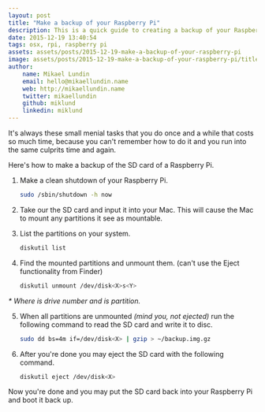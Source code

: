 ```yaml
---
layout: post
title: "Make a backup of your Raspberry Pi"
description: This is a quick guide to creating a backup of your Raspberry Pi on Mac OS X.
date: 2015-12-19 13:40:54
tags: osx, rpi, raspberry pi
assets: assets/posts/2015-12-19-make-a-backup-of-your-raspberry-pi
image: assets/posts/2015-12-19-make-a-backup-of-your-raspberry-pi/title.png
author:
    name: Mikael Lundin
    email: hello@mikaellundin.name
    web: http://mikaellundin.name
    twitter: mikaellundin
    github: miklund
    linkedin: miklund
---
```


It's always these small menial tasks that you do once and a while that costs so much time, because you can't remember how to do it and you run into the same culprits time and again.

Here's how to make a backup of the SD card of a Raspberry Pi.

1. Make a clean shutdown of your Raspberry Pi.

    ```bash
    sudo /sbin/shutdown -h now
    ```

2. Take our the SD card and input it into your Mac. This will cause the Mac to mount any partitions it see as mountable.

3. List the partitions on your system.

    ```bash
    diskutil list
    ```

4. Find the mounted partitions and unmount them. (can't use the Eject functionality from Finder)

    ```bash
    diskutil unmount /dev/disk<X>s<Y>
    ```

_* Where <X> is drive number and <Y> is partition._

5. When all partitions are unmounted _(mind you, not ejected)_ run the following command to read the SD card and write it to disc.

    ```bash
    sudo dd bs=4m if=/dev/disk<X> | gzip > ~/backup.img.gz
    ```

6. After you're done you may eject the SD card with the following command.

    ```bash
    diskutil eject /dev/disk<X>
    ```

Now you're done and you may put the SD card back into your Raspberry Pi and boot it back up.
